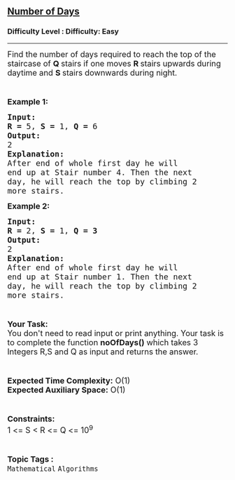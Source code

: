 <h2><a href="https://www.geeksforgeeks.org/problems/number-of-days4543/1?page=8&status=unsolved&sortBy=accuracy">Number of Days</a></h2><h3>Difficulty Level : Difficulty: Easy</h3><hr><div class="problems_problem_content__Xm_eO"><p><span style="font-size:18px">Find the number of days required to reach the top of the staircase of <strong>Q </strong>stairs if one moves <strong>R </strong>stairs upwards during daytime and <strong>S </strong>stairs downwards during night.</span></p>

<p>&nbsp;</p>

<p><span style="font-size:18px"><strong>Example 1:</strong></span></p>

<pre><span style="font-size:18px"><strong>Input:</strong></span>
<span style="font-size:18px"><strong>R = </strong>5, <strong>S = </strong>1, <strong>Q = </strong>6</span>
<span style="font-size:18px"><strong>Output:</strong></span>
<span style="font-size:18px">2</span>
<span style="font-size:18px"><strong>Explanation:</strong></span>
<span style="font-size:18px">After end of whole first day he will
end up at Stair number 4. Then the next
day, he will reach the top by climbing 2
more stairs.</span></pre>

<p><span style="font-size:18px"><strong>Example 2:</strong></span></p>

<pre><span style="font-size:18px"><strong>Input:</strong></span>
<span style="font-size:18px"><strong>R = </strong>2, <strong>S = </strong>1, <strong>Q = 3</strong></span>
<span style="font-size:18px"><strong>Output:</strong></span>
<span style="font-size:18px">2</span>
<span style="font-size:18px"><strong>Explanation:</strong></span>
<span style="font-size:18px">After end of whole first day he will
end up at Stair number 1. Then the next
day, he will reach the top by climbing 2
more stairs.</span></pre>

<p>&nbsp;</p>

<p><span style="font-size:18px"><strong>Your Task:</strong><br>
You don't need to read input or print anything. Your task is to complete the function <strong>noOfDays()</strong> which takes 3 Integers R,S and Q as input and returns the answer.</span></p>

<p>&nbsp;</p>

<p><span style="font-size:18px"><strong>Expected Time Complexity:</strong> O(1)<br>
<strong>Expected Auxiliary Space:</strong> O(1)</span></p>

<p>&nbsp;</p>

<p><span style="font-size:18px"><strong>Constraints:</strong></span><br>
<span style="font-size:18px">1 &lt;= S &lt; R &lt;= Q &lt;= 10<sup>9</sup></span></p>
</div><br><p><span style=font-size:18px><strong>Topic Tags : </strong><br><code>Mathematical</code>&nbsp;<code>Algorithms</code>&nbsp;